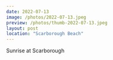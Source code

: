 ```yaml
---
date: 2022-07-13
image: /photos/2022-07-13.jpeg
preview: /photos/thumb-2022-07-13.jpeg
layout: post
location: "Scarborough Beach"
---
```


Sunrise at Scarborough
